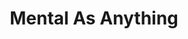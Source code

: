 ---
title: "Mental As Anything"
summary: "Australian new wave/pop-rock band formed at an art school in Sydney, 1976. Pseudonyms: Andrew Smith - Greedy Smith; Martin Murphy - Martin Plaza; Chris O'Doherty - Reg Mombassa; David Twohill - Wayne 'Bird' De Lisle"
image: "mental-as-anything.jpg"
apple_music_artist_url: "https://music.apple.com/gb/artist/mental-as-anything/60272602"
---